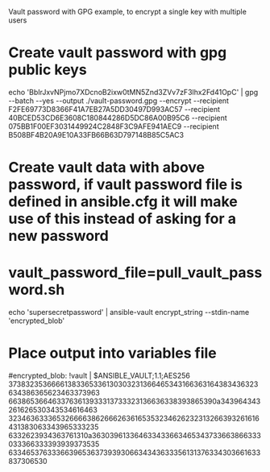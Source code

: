 Vault password with GPG example, to encrypt a single key with multiple users

# Create vault password with gpg public keys
echo 'BbIrJxvNPjmo7XDcnoB2ixw0tMN5Znd3ZVv7zF3lhx2Fd41OpC' | gpg --batch --yes --output ./vault-password.gpg --encrypt --recipient F2FE69773D8366F41A7EB27A5DD30497D993AC57 --recipient 40BCED53CD6E3608C180844286D5DC86A00B95C6 --recipient 075BB1F00EF3031449924C2848F3C9AFE941AEC9 --recipient B508BF4B20A9E10A33FB66B63D797148B85C5AC3

# Create vault data with above password, if vault password file is defined in ansible.cfg it will make use of this instead of asking for a new password
# vault_password_file=pull_vault_password.sh

echo 'supersecretpassword' | ansible-vault encrypt_string --stdin-name 'encrypted_blob'
# Place output into variables file
#encrypted_blob: !vault |
          $ANSIBLE_VAULT;1.1;AES256
          37383235366661383365336130303231366465343166363164383436323634386365623463373963
          6638653664633763613933313733323136636338393865390a343964343261626530343534616463
          32346363336532666638626662636165353234626232313266393261616431383063343965333235
          6332623934363761310a363039613364633433663465343733663866333033366333393939373535
          63346537633366396536373939306634343633356131376334303661633837306530
